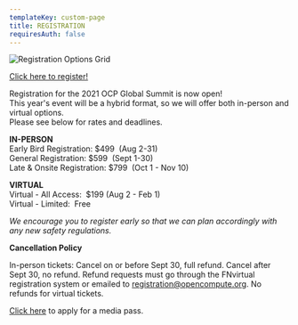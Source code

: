 ```yaml
---
templateKey: custom-page
title: REGISTRATION
requiresAuth: false
---
```

![Registration Options Grid](/img/ocp21g-registration_options_073021_v2-1280px.png)

<a href="https://registration.fnvirtual.app/a/2021ocpglo/register/start" target="_blank">Click here to register!</a>

Registration for the 2021 OCP Global Summit is now open!\
This year's event will be a hybrid format, so we will offer both in-person and virtual options.\
Please see below for rates and deadlines.

**IN-PERSON**\
Early Bird Registration: $499  (Aug 2-31)\
General Registration: $599  (Sept 1-30)\
Late & Onsite Registration: $799  (Oct 1 - Nov 10)

**VIRTUAL**\
Virtual - All Access:  $199 (Aug 2 - Feb 1)\
Virtual - Limited:  Free

*We encourage you to register early so that we can plan accordingly with any new safety regulations.* 

**Cancellation Policy**

In-person tickets: Cancel on or before Sept 30, full refund. Cancel after Sept 30, no refund. Refund requests must go through the FNvirtual registration system or emailed to [registration@opencompute.org](<mailto: registration@opencompute.org>). No refunds for virtual tickets. 

<a href="https://docs.google.com/forms/d/e/1FAIpQLSehNzzYKO6FtzncM3Gt1ODQIRMv5NCUfX3zl8qXf3ltMlneDg/viewform" target="_blank">Click here</a> to apply for a media pass.